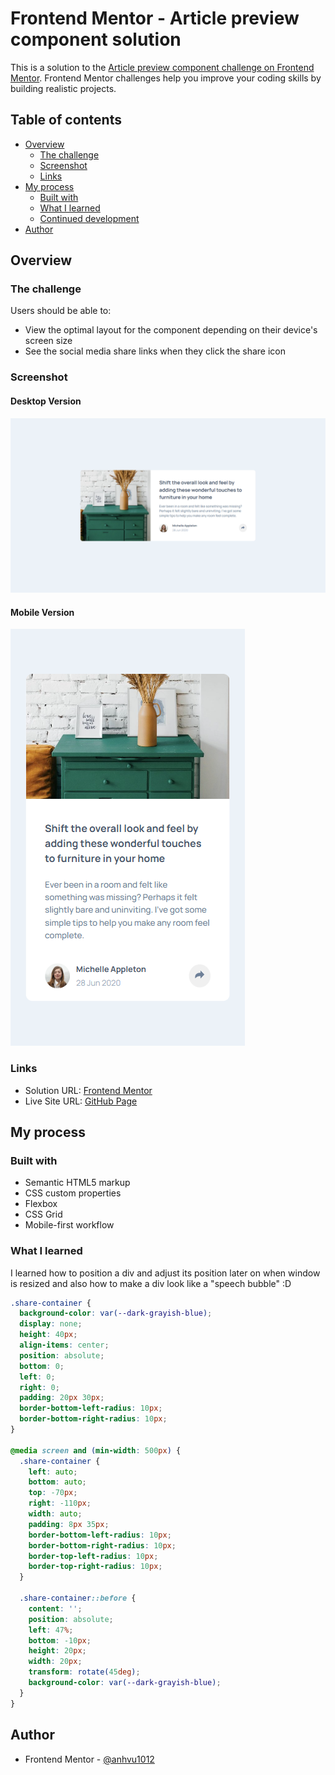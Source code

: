 # Frontend Mentor - Article preview component solution

This is a solution to the [Article preview component challenge on Frontend Mentor](https://www.frontendmentor.io/challenges/article-preview-component-dYBN_pYFT). Frontend Mentor challenges help you improve your coding skills by building realistic projects.

## Table of contents

- [Overview](#overview)
  - [The challenge](#the-challenge)
  - [Screenshot](#screenshot)
  - [Links](#links)
- [My process](#my-process)
  - [Built with](#built-with)
  - [What I learned](#what-i-learned)
  - [Continued development](#continued-development)
- [Author](#author)

## Overview

### The challenge

Users should be able to:

- View the optimal layout for the component depending on their device's screen size
- See the social media share links when they click the share icon

### Screenshot

#### Desktop Version

![](desktop_solution.png)

#### Mobile Version

![](mobile_solution.png)

### Links

- Solution URL: [Frontend Mentor]()
- Live Site URL: [GitHub Page]()

## My process

### Built with

- Semantic HTML5 markup
- CSS custom properties
- Flexbox
- CSS Grid
- Mobile-first workflow

### What I learned

I learned how to position a div and adjust its position later on when window is resized and also how to make a div look like a "speech bubble" :D

```css
.share-container {
  background-color: var(--dark-grayish-blue);
  display: none;
  height: 40px;
  align-items: center;
  position: absolute;
  bottom: 0;
  left: 0;
  right: 0;
  padding: 20px 30px;
  border-bottom-left-radius: 10px;
  border-bottom-right-radius: 10px;
}

@media screen and (min-width: 500px) {
  .share-container {
    left: auto;
    bottom: auto;
    top: -70px;
    right: -110px;
    width: auto;
    padding: 8px 35px;
    border-bottom-left-radius: 10px;
    border-bottom-right-radius: 10px;
    border-top-left-radius: 10px;
    border-top-right-radius: 10px;
  }

  .share-container::before {
    content: '';
    position: absolute;
    left: 47%;
    bottom: -10px;
    height: 20px;
    width: 20px;
    transform: rotate(45deg);
    background-color: var(--dark-grayish-blue);
  }
}
```

## Author

- Frontend Mentor - [@anhvu1012](https://www.frontendmentor.io/profile/anhvu1012)
